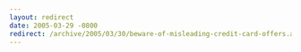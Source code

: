 ```yaml
---
layout: redirect
date: 2005-03-29 -0800
redirect: /archive/2005/03/30/beware-of-misleading-credit-card-offers.aspx/
---
```

